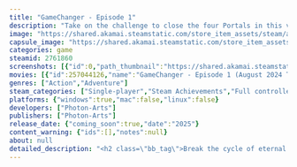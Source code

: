 ```yaml
---
title: "GameChanger - Episode 1"
description: "Take on the challenge to close the four Portals in this varied 2D-Action-Adventure with shoot 'em up elements! Explore the open Interworld, solve tricky puzzles in complex dungeons, shoot your way through the hordes of counter viruses and stop the dragon!"
image: "https://shared.akamai.steamstatic.com/store_item_assets/steam/apps/2761860/header.jpg?t=1723021485"
capsule_image: "https://shared.akamai.steamstatic.com/store_item_assets/steam/apps/2761860/5365c8b3053bc7ca202de66ca15f35c705a748fb/capsule_231x87.jpg?t=1723021485"
categories: game
steamid: 2761860
screenshots: [{"id":0,"path_thumbnail":"https://shared.akamai.steamstatic.com/store_item_assets/steam/apps/2761860/ss_37c2dd9d84df966db4de248d5d7e9d8b8c63c7cf.600x338.jpg?t=1723021485","path_full":"https://shared.akamai.steamstatic.com/store_item_assets/steam/apps/2761860/ss_37c2dd9d84df966db4de248d5d7e9d8b8c63c7cf.1920x1080.jpg?t=1723021485"},{"id":1,"path_thumbnail":"https://shared.akamai.steamstatic.com/store_item_assets/steam/apps/2761860/ss_e5bc2ee3f75c7ab265c0fe5e6d1093fb41f6b857.600x338.jpg?t=1723021485","path_full":"https://shared.akamai.steamstatic.com/store_item_assets/steam/apps/2761860/ss_e5bc2ee3f75c7ab265c0fe5e6d1093fb41f6b857.1920x1080.jpg?t=1723021485"},{"id":2,"path_thumbnail":"https://shared.akamai.steamstatic.com/store_item_assets/steam/apps/2761860/ss_bc41061979fbdd1f4eed734b88a58e1d31fea3dc.600x338.jpg?t=1723021485","path_full":"https://shared.akamai.steamstatic.com/store_item_assets/steam/apps/2761860/ss_bc41061979fbdd1f4eed734b88a58e1d31fea3dc.1920x1080.jpg?t=1723021485"},{"id":3,"path_thumbnail":"https://shared.akamai.steamstatic.com/store_item_assets/steam/apps/2761860/ss_85a29e1bcaa29efc6cb0246ffa2f3a2f036d7002.600x338.jpg?t=1723021485","path_full":"https://shared.akamai.steamstatic.com/store_item_assets/steam/apps/2761860/ss_85a29e1bcaa29efc6cb0246ffa2f3a2f036d7002.1920x1080.jpg?t=1723021485"},{"id":4,"path_thumbnail":"https://shared.akamai.steamstatic.com/store_item_assets/steam/apps/2761860/ss_69468d82e9356c489f07ffdc889ed9d7e3e26b94.600x338.jpg?t=1723021485","path_full":"https://shared.akamai.steamstatic.com/store_item_assets/steam/apps/2761860/ss_69468d82e9356c489f07ffdc889ed9d7e3e26b94.1920x1080.jpg?t=1723021485"},{"id":5,"path_thumbnail":"https://shared.akamai.steamstatic.com/store_item_assets/steam/apps/2761860/ss_bbe67088022cafa2ba46576d4a856dc1c6024336.600x338.jpg?t=1723021485","path_full":"https://shared.akamai.steamstatic.com/store_item_assets/steam/apps/2761860/ss_bbe67088022cafa2ba46576d4a856dc1c6024336.1920x1080.jpg?t=1723021485"},{"id":6,"path_thumbnail":"https://shared.akamai.steamstatic.com/store_item_assets/steam/apps/2761860/ss_43f9e82a12ec60660cada388c65d866dfad0a898.600x338.jpg?t=1723021485","path_full":"https://shared.akamai.steamstatic.com/store_item_assets/steam/apps/2761860/ss_43f9e82a12ec60660cada388c65d866dfad0a898.1920x1080.jpg?t=1723021485"},{"id":7,"path_thumbnail":"https://shared.akamai.steamstatic.com/store_item_assets/steam/apps/2761860/ss_4783003772de1fddde81140af23c1fd8af61372f.600x338.jpg?t=1723021485","path_full":"https://shared.akamai.steamstatic.com/store_item_assets/steam/apps/2761860/ss_4783003772de1fddde81140af23c1fd8af61372f.1920x1080.jpg?t=1723021485"},{"id":8,"path_thumbnail":"https://shared.akamai.steamstatic.com/store_item_assets/steam/apps/2761860/ss_b6d4eff1c963ebe3da3cb7e86fa5623990f2c9de.600x338.jpg?t=1723021485","path_full":"https://shared.akamai.steamstatic.com/store_item_assets/steam/apps/2761860/ss_b6d4eff1c963ebe3da3cb7e86fa5623990f2c9de.1920x1080.jpg?t=1723021485"},{"id":9,"path_thumbnail":"https://shared.akamai.steamstatic.com/store_item_assets/steam/apps/2761860/ss_f2a07039caff6b1c0139e55bd9b977a2114278aa.600x338.jpg?t=1723021485","path_full":"https://shared.akamai.steamstatic.com/store_item_assets/steam/apps/2761860/ss_f2a07039caff6b1c0139e55bd9b977a2114278aa.1920x1080.jpg?t=1723021485"},{"id":10,"path_thumbnail":"https://shared.akamai.steamstatic.com/store_item_assets/steam/apps/2761860/ss_ecde8223c494c6c41cc34a335257827ed70d8734.600x338.jpg?t=1723021485","path_full":"https://shared.akamai.steamstatic.com/store_item_assets/steam/apps/2761860/ss_ecde8223c494c6c41cc34a335257827ed70d8734.1920x1080.jpg?t=1723021485"},{"id":11,"path_thumbnail":"https://shared.akamai.steamstatic.com/store_item_assets/steam/apps/2761860/ss_a5bf398632a926443c887abb419c5826c48740fd.600x338.jpg?t=1723021485","path_full":"https://shared.akamai.steamstatic.com/store_item_assets/steam/apps/2761860/ss_a5bf398632a926443c887abb419c5826c48740fd.1920x1080.jpg?t=1723021485"},{"id":12,"path_thumbnail":"https://shared.akamai.steamstatic.com/store_item_assets/steam/apps/2761860/ss_c4c74f90a2e1add4b7a131f800f73cf81f9f556c.600x338.jpg?t=1723021485","path_full":"https://shared.akamai.steamstatic.com/store_item_assets/steam/apps/2761860/ss_c4c74f90a2e1add4b7a131f800f73cf81f9f556c.1920x1080.jpg?t=1723021485"},{"id":13,"path_thumbnail":"https://shared.akamai.steamstatic.com/store_item_assets/steam/apps/2761860/ss_f0a61a907377fe4757c474feac3acdb9a004c634.600x338.jpg?t=1723021485","path_full":"https://shared.akamai.steamstatic.com/store_item_assets/steam/apps/2761860/ss_f0a61a907377fe4757c474feac3acdb9a004c634.1920x1080.jpg?t=1723021485"},{"id":14,"path_thumbnail":"https://shared.akamai.steamstatic.com/store_item_assets/steam/apps/2761860/ss_cd9c1ebb0a2de7c26cc95f6804ca751aabf4f7c6.600x338.jpg?t=1723021485","path_full":"https://shared.akamai.steamstatic.com/store_item_assets/steam/apps/2761860/ss_cd9c1ebb0a2de7c26cc95f6804ca751aabf4f7c6.1920x1080.jpg?t=1723021485"},{"id":15,"path_thumbnail":"https://shared.akamai.steamstatic.com/store_item_assets/steam/apps/2761860/ss_43bab9f73336806987e8acabb3ed6f31e703d200.600x338.jpg?t=1723021485","path_full":"https://shared.akamai.steamstatic.com/store_item_assets/steam/apps/2761860/ss_43bab9f73336806987e8acabb3ed6f31e703d200.1920x1080.jpg?t=1723021485"},{"id":16,"path_thumbnail":"https://shared.akamai.steamstatic.com/store_item_assets/steam/apps/2761860/ss_c055bb6b5b7a24bc6b4c3f1fbc04cba204caf544.600x338.jpg?t=1723021485","path_full":"https://shared.akamai.steamstatic.com/store_item_assets/steam/apps/2761860/ss_c055bb6b5b7a24bc6b4c3f1fbc04cba204caf544.1920x1080.jpg?t=1723021485"},{"id":17,"path_thumbnail":"https://shared.akamai.steamstatic.com/store_item_assets/steam/apps/2761860/ss_4b69f875fea17bb30c03bf6abbe61d19b8958438.600x338.jpg?t=1723021485","path_full":"https://shared.akamai.steamstatic.com/store_item_assets/steam/apps/2761860/ss_4b69f875fea17bb30c03bf6abbe61d19b8958438.1920x1080.jpg?t=1723021485"},{"id":18,"path_thumbnail":"https://shared.akamai.steamstatic.com/store_item_assets/steam/apps/2761860/ss_af107023fa5606e84d22dff55fb5f872951591b2.600x338.jpg?t=1723021485","path_full":"https://shared.akamai.steamstatic.com/store_item_assets/steam/apps/2761860/ss_af107023fa5606e84d22dff55fb5f872951591b2.1920x1080.jpg?t=1723021485"},{"id":19,"path_thumbnail":"https://shared.akamai.steamstatic.com/store_item_assets/steam/apps/2761860/ss_d7668fc77d9979f636379442654fc9f0f87734c3.600x338.jpg?t=1723021485","path_full":"https://shared.akamai.steamstatic.com/store_item_assets/steam/apps/2761860/ss_d7668fc77d9979f636379442654fc9f0f87734c3.1920x1080.jpg?t=1723021485"}]
movies: [{"id":257044126,"name":"GameChanger - Episode 1 (August 2024 Trailer)","thumbnail":"https://shared.akamai.steamstatic.com/store_item_assets/steam/apps/257044126/movie.293x165.jpg?t=1723021477","webm":{"480":"http://video.akamai.steamstatic.com/store_trailers/257044126/movie480_vp9.webm?t=1723021477","max":"http://video.akamai.steamstatic.com/store_trailers/257044126/movie_max_vp9.webm?t=1723021477"},"mp4":{"480":"http://video.akamai.steamstatic.com/store_trailers/257044126/movie480.mp4?t=1723021477","max":"http://video.akamai.steamstatic.com/store_trailers/257044126/movie_max.mp4?t=1723021477"},"highlight":true},{"id":256991899,"name":"GameChanger - Episode 1 (First Teaser)","thumbnail":"https://shared.akamai.steamstatic.com/store_item_assets/steam/apps/256991899/movie.293x165.jpg?t=1709208196","webm":{"480":"http://video.akamai.steamstatic.com/store_trailers/256991899/movie480_vp9.webm?t=1709208196","max":"http://video.akamai.steamstatic.com/store_trailers/256991899/movie_max_vp9.webm?t=1709208196"},"mp4":{"480":"http://video.akamai.steamstatic.com/store_trailers/256991899/movie480.mp4?t=1709208196","max":"http://video.akamai.steamstatic.com/store_trailers/256991899/movie_max.mp4?t=1709208196"},"highlight":false}]
genres: ["Action","Adventure"]
steam_categories: ["Single-player","Steam Achievements","Full controller support"]
platforms: {"windows":true,"mac":false,"linux":false}
developers: ["Photon-Arts"]
publishers: ["Photon-Arts"]
release_date: {"coming_soon":true,"date":"2025"}
content_warning: {"ids":[],"notes":null}
about: null
detailed_description: "<h2 class=\"bb_tag\">Break the cycle of eternal failure!</h2><br>The Interworld has been in a state of rigidity for ages. The collective intelligence of the great portals and the constant presence of their servants force the inhabitants to never leave their world. But the <i>Raid</i> program stubbornly follows its creator's plan. With the help of a recurring virus, he wants to try to close all portals and defeat the <i>Never-ending Dragon</i> in order to fulfill his task and enable a way out of the Interworld.<br><br><img class=\"bb_img\" src=\"https://shared.akamai.steamstatic.com/store_item_assets/steam/apps/2761860/extras/gcgif1.gif?t=1723021485\" /><h2 class=\"bb_tag\">Explore the Interworld!</h2><br>GameChanger is a 2D action-adventure game with shoot 'em up combat and puzzle elements. As the liberator of the Interworld, you take on the role of the virus led by Raid. The virus moves around floating and can use projectiles to defeat enemies, activate switches and much more. After a linear starting area, a small but nice open world awaits you, in which three dungeons can be found and completed in any order in order to face the dragon. Away from the dungeons, there are many optional upgrades to be found in the world that can be earned through puzzle solving, mini-games, battle arenas, and other activities. By obtaining all upgrades, you will not only make the main journey easier, but also learn more about the <i>Interworld</i> and the story of Raid!<br><br><img class=\"bb_img\" src=\"https://shared.akamai.steamstatic.com/store_item_assets/steam/apps/2761860/extras/gcgif2.gif?t=1723021485\" /><h2 class=\"bb_tag\">Solve puzzles with skill and precision!</h2><br>The puzzle solving is based on switch puzzles, physics puzzles, agility games and similar elements. All of this is realized via the virus's shooting mechanics. Some puzzles, especially early on, are isolated to one area, but later in the complex dungeons you'll notice that they can be viewed as one big puzzle box where different rooms can influence each other. With GameChanger's dungeons we want to capture the classic &quot;dungeon feeling&quot; from older action adventures and at the same time enrich it with our own innovations. You have to find out for yourself what awaits you in the dungeons beyond the puzzles!<br><br><img class=\"bb_img\" src=\"https://shared.akamai.steamstatic.com/store_item_assets/steam/apps/2761860/extras/gcgif3.gif?t=1723021485\" /><h2 class=\"bb_tag\">Defend yourself against the counter viruses!</h2><br>The counter viruses created by the great portals are part of the enemy's collective intelligence and will try to stop Raid and you from completing your task. The same projectiles you use for puzzles are also used to defend against counter viruses. They appear all over the world in different forms and challenge your precision and your ability to react. Sometimes you will even have to compete in battle arenas against smaller portals with large numbers of counter viruses. Raid is sure you have what it takes, even if he doesn't like to admit it!<br><br><img class=\"bb_img\" src=\"https://shared.akamai.steamstatic.com/store_item_assets/steam/apps/2761860/extras/gcgif4.gif?t=1723021485\" /><h2 class=\"bb_tag\">What are you waiting for?</h2><br>Whether in the depths of the dungeons, in the mysterious Interworld or even in the lively little community of tamed counter viruses: adventures await you everywhere in the world of GameChanger! Sometimes you have to show skill, sometimes you have to stop and think and sometimes you have to shoot wildly at everything that moves. Whichever path you choose, new challenges will await you throughout GameChanger until you're finally ready to take on the dragon. A single iteration of the virus before you ever managed to even reach the dragon, and that encounter had devastating consequences from which neither the Interworld nor Raid have ever fully recovered. Show them you can do it this time!<br><br><img class=\"bb_img\" src=\"https://shared.akamai.steamstatic.com/store_item_assets/steam/apps/2761860/extras/gcgif5.gif?t=1723021485\" />"
---
```


